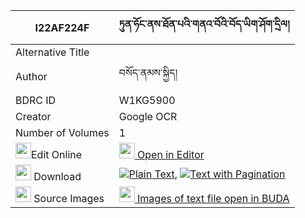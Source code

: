 |I22AF224F|ཏུན་ཧོང་ནས་ཐོན་པའི་གནའ་བོའི་བོད་ཡིག་ཤོག་དྲིལ། 
| --- | --- 
|Alternative Title |
|Author| བསོད་ནམས་སྐྱིད།
|BDRC ID | W1KG5900
|Creator | Google OCR
|Number of Volumes| 1
|<img width="25" src="https://img.icons8.com/color/25/000000/edit-property.png">Edit Online| [<img width="25" src="https://avatars.githubusercontent.com/u/45091458?s=200&v=4"> Open in Editor](http://editor.openpecha.org/I22AF224F)
|<img width="25" src="https://img.icons8.com/fluent/48/000000/download-2.png"/>  Download | [![](https://img.icons8.com/color/20/000000/txt.png)Plain Text](https://github.com/Openpecha/I22AF224F/releases/download/v1/tun_hong_ne_tonpa_i_nawo_i_boy_plain_I22AF224F.zip), [![](https://img.icons8.com/color/20/000000/txt.png)Text with Pagination](https://github.com/Openpecha/I22AF224F/releases/download/v1/tun_hong_ne_tonpa_i_nawo_i_boy_pages_I22AF224F.zip)
|<img width="25" src="https://img.icons8.com/plasticine/100/000000/pictures-folder.png"/>  Source Images | [<img width="25" src="https://library.bdrc.io/icons/BUDA-small.svg"> Images of text file open in BUDA](https://library.bdrc.io/show/bdr:W1KG5900)